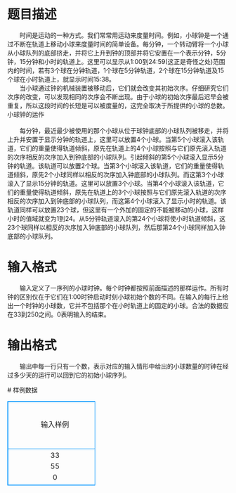 # 

 
 # 题目描述 
<p>
　　时间是运动的一种方式。我们常常用运动来度量时间。例如，小球钟是一个通过不断在轨道上移动小球来度量时间的简单设备。每分钟，一个转动臂将一个小球从小球队列的底部挤走，并将它上升到钟的顶部并将它安置在一个表示分钟，5分钟，15分钟和小时的轨道上。这里可以显示从1:00到24:59(这正是奇怪之处)范围内的时间，若有3个球在分钟轨道，1个球在5分钟轨道，2个球在15分钟轨道及15个球在小时轨道上，就显示时间15:38。<br>　　当小球通过钟的机械装置被移动后，它们就会改变其初始次序。仔细研究它们次序的改变，可以发现相同的次序会不断出现。由于小球的初始次序最后迟早会被重复，所以这段时间的长短是可以被度量的，这完全取决于所提供的小球的总数。<br>小球钟的运作<br><br>　　每分钟，最近最少被使用的那个小球从位于球钟底部的小球队列被移走，并将上升并安置于显示分钟的轨道上，这里可以放置4个小球。当第5个小球滚入该轨道，它们的重量使得轨道倾斜，原先在轨道上的4个小球按照与它们原先滚入轨道的次序相反的次序加入到钟底部的小球队列。引起倾斜的第5个小球滚入显示5分钟的轨道。该轨道可以放置2个球。当第3个小球滚入该轨道，它们的重量使得轨道倾斜，原先2个小球同样以相反的次序加入钟底部的小球队列。而这第3个小球滚入了显示15分钟的轨道。这里可以放置3个小球。当第4个小球滚入该轨道，它们的重量使得轨道倾斜，原先在轨道上的3个小球按照与它们原先滚入轨道的次序相反的次序加入到钟底部的小球队列，而这第4个小球滚入了显示小时的轨道。该轨道同样可以放置23个球，但这里有一个外加的固定的不能被移动的小球，这样小时的值域就变为1到24。从5分钟轨道滚入的第24个小球将使小时轨道倾斜，这23个球同样以相反的次序加入钟底部的小球队列，然后那第24个小球同样加入钟底部的小球队列。<br></p> 

 
 # 输入格式 
<p>
　　输入定义了一序列的小球时钟。每个时钟都按照前面描述的那样运作。所有时钟的区别仅在于它们在1:00时钟启动时刻小球初始个数的不同。在输入的每行上给出一个时钟的小球数，它并不包括那个在小时轨道上的固定的小球。合法的数据应在33到250之间。0表明输入的结束。</p> 

 
 # 输出格式 
<p>
　　输出中每一行只有一个数，表示对应的输入情形中给出的小球数量的时钟在经过多少天的运行可以回到它的初始小球序列。</p> 
# 样例数据
<style>
        table,table tr th, table tr td { border:1px solid #0094ff; }
        table { width: 200px; min-height: 25px; line-height: 25px; text-align: center; border-collapse: collapse;}   
    </style>
<table>
	<tr>
		<td>输入样例</td>
		<td>输出样例</td>
	</tr>
<tr><td>33　　　　　　　　　　　
55　　　　　　　　　　　 
0 
</td><td>22 
50</td></tr></table>
